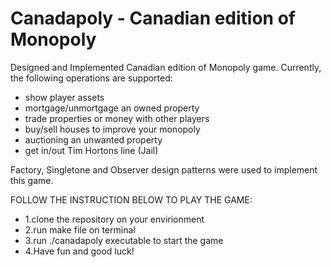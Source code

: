 # Canadapoly - Canadian edition of Monopoly

Designed and Implemented Canadian edition of Monopoly game. Currently, the following operations are supported:
* show player assets
* mortgage/unmortgage an owned property
* trade properties or money with other players
* buy/sell houses to improve your monopoly
* auctioning an unwanted property
* get in/out Tim Hortons line (Jail)

Factory, Singletone and Observer design patterns were used to implement this game.


FOLLOW THE INSTRUCTION BELOW TO PLAY THE GAME:
* 1.clone the repository on your envirionment
* 2.run make file on terminal
* 3.run ./canadapoly executable to start the game
* 4.Have fun and good luck!
